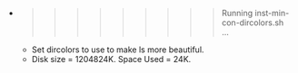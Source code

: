 * >>>>>>>>> Running inst-min-con-dircolors.sh ...
  * Set dircolors to use  to make ls more beautiful.
  * Disk size = 1204824K. Space Used = 24K.
